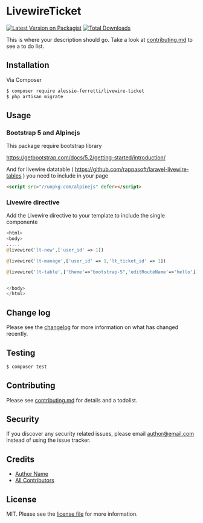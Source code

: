 # LivewireTicket

[![Latest Version on Packagist][ico-version]][link-packagist]
[![Total Downloads][ico-downloads]][link-downloads]



This is where your description should go. Take a look at [contributing.md](contributing.md) to see a to do list.

## Installation

Via Composer

``` bash
$ composer require alessio-ferretti/livewire-ticket
$ php artisan migrate

```

## Usage

### Bootstrap 5 and Alpinejs

This package require bootstrap library

https://getbootstrap.com/docs/5.2/getting-started/introduction/

And for livewire datatable ( https://github.com/rappasoft/laravel-livewire-tables ) you need to include in your page
``` html
<script src="//unpkg.com/alpinejs" defer></script>
```

### Livewire directive
Add the Livewire directive to your template to include the single componente
``` php
<html>
<body>
.....
@livewire('lt-new',['user_id' => 1])

@livewire('lt-manage',['user_id' => 1,'lt_ticket_id' => 1])

@livewire('lt-table',['theme'=>"bootstrap-5",'editRouteName'=>'hello'])


</body>
</html>
```


## Change log

Please see the [changelog](changelog.md) for more information on what has changed recently.

## Testing

``` bash
$ composer test
```

## Contributing

Please see [contributing.md](contributing.md) for details and a todolist.

## Security

If you discover any security related issues, please email author@email.com instead of using the issue tracker.

## Credits

- [Author Name][link-author]
- [All Contributors][link-contributors]

## License

MIT. Please see the [license file](license.md) for more information.

[ico-version]: https://img.shields.io/packagist/v/alessio-ferretti/livewire-ticket
[ico-downloads]: https://img.shields.io/packagist/dt/alessio-ferretti/livewire-ticket


[link-packagist]: https://packagist.org/packages/alessio-ferretti/livewire-ticket
[link-downloads]: https://packagist.org/packages/alessio-ferretti/livewire-ticket
[link-author]: https://github.com/alessio-ferretti
[link-contributors]: ../../contributors
